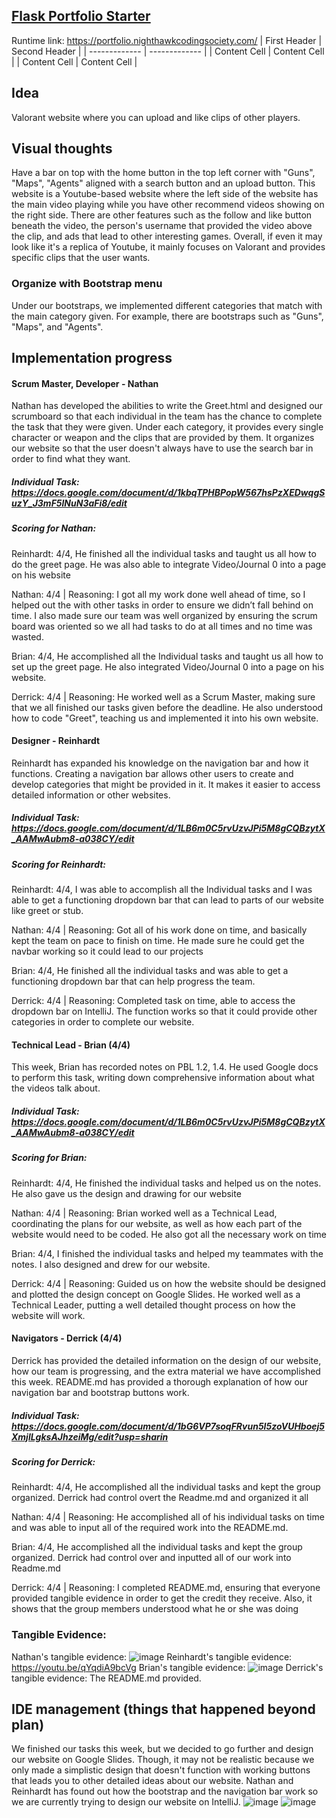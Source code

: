 ## [Flask Portfolio Starter](https://nighthawkcodingsociety.com/projectsearch/details/Flask%20Portfolio%20Starter)
Runtime link: https://portfolio.nighthawkcodingsociety.com/
| First Header  | Second Header |
| ------------- | ------------- | 
| Content Cell  | Content Cell  | 
| Content Cell  | Content Cell  |

## Idea
Valorant website where you can upload and like clips of other players.

## Visual thoughts
Have a bar on top with the home button in the top left corner with "Guns", "Maps", "Agents" aligned with a search button and an upload button. This website is a Youtube-based website where the left side of the website has the main video playing while you have other recommend videos showing on the right side. There are other features such as the follow and like button beneath the video, the person's username that provided the video above the clip, and ads that lead to other interesting games. Overall, if even it may look like it's a replica of Youtube, it mainly focuses on Valorant and provides specific clips that the user wants.

### Organize with Bootstrap menu
Under our bootstraps, we implemented different categories that match with the main category given. For example, there are bootstraps such as "Guns", "Maps", and "Agents".

## Implementation progress 
#### Scrum Master, Developer - Nathan 
Nathan has developed the abilities to write the Greet.html and designed our scrumboard so that each individual in the team has the chance to complete the task that they were given. Under each category, it provides every single character or weapon and the clips that are provided by them. It organizes our website so that the user doesn't always have to use the search bar in order to find what they want.
##### Individual Task: https://docs.google.com/document/d/1kbqTPHBPopW567hsPzXEDwqgSuzY_J3mF5lNuN3aFi8/edit
##### Scoring for Nathan:
Reinhardt: 4/4, He finished all the individual tasks and taught us all how to do the greet page. He was also able to integrate Video/Journal 0 into a page on his website

Nathan: 4/4 | Reasoning: I got all my work done well ahead of time, so I helped out the with other tasks in order to ensure we didn’t fall behind on time. I also made sure our team was well organized by ensuring the scrum board was oriented so we all had tasks to do at all times and no time was wasted.

Brian: 4/4, He accomplished all the Individual tasks and taught us all how to set up the greet page. He also integrated Video/Journal 0 into a page on his website.

Derrick: 4/4 | Reasoning: He worked well as a Scrum Master, making sure that we all finished our tasks given before the deadline.  He also understood how to code "Greet", teaching us and implemented it into his own website.
#### Designer - Reinhardt 
Reinhardt has expanded his knowledge on the navigation bar and how it functions. Creating a navigation bar allows other users to create and develop categories that might be provided in it. It makes it easier to access detailed information or other websites.
##### Individual Task: https://docs.google.com/document/d/1LB6m0C5rvUzvJPi5M8gCQBzytX_AAMwAubm8-a038CY/edit
##### Scoring for Reinhardt: 
Reinhardt: 4/4, I was able to accomplish all the Individual tasks and I was able to get a functioning dropdown bar that can lead to parts of our website like greet or stub.

Nathan: 4/4 | Reasoning: Got all of his work done on time, and basically kept the team on pace to finish on time. He made sure he could get the navbar working so it could lead to our projects

Brian: 4/4, He finished all the individual tasks and was able to get a functioning dropdown bar that can help progress the team.

Derrick: 4/4 | Reasoning: Completed task on time, able to access the dropdown bar on IntelliJ. The function works so that it could provide other categories in order to complete our website.
#### Technical Lead - Brian (4/4)
This week, Brian has recorded notes on PBL 1.2, 1.4. He used Google docs to perform this task, writing down comprehensive information about what the videos talk about. 
##### Individual Task: https://docs.google.com/document/d/1LB6m0C5rvUzvJPi5M8gCQBzytX_AAMwAubm8-a038CY/edit
##### Scoring for Brian:
Reinhardt: 4/4, He finished the individual tasks and helped us on the notes. He also gave us the design and drawing for our website

Nathan: 4/4 | Reasoning: Brian worked well as a Technical Lead, coordinating the plans for our website, as well as how each part of the website would need to be coded. He also got all the necessary work on time

Brian: 4/4, I finished the individual tasks and helped my teammates with the notes. I also designed and drew for our website.

Derrick: 4/4 | Reasoning: Guided us on how the website should be designed and plotted the design concept on Google Slides. He worked well as a Technical Leader, putting a well detailed thought process on how the website will work.
#### Navigators - Derrick (4/4)
Derrick has provided the detailed information on the design of our website, how our team is progressing, and the extra material we have accomplished this week. README.md has provided a thorough explanation of how our navigation bar and bootstrap buttons work.
##### Individual Task: https://docs.google.com/document/d/1bG6VP7soqFRvun5I5zoVUHboej5XmjlLgksAJhzeiMg/edit?usp=sharin
##### Scoring for Derrick: 
Reinhardt: 4/4, He accomplished all the individual tasks and kept the group organized. Derrick had control overt the Readme.md and organized it all

Nathan: 4/4 | Reasoning: He accomplished all of his individual tasks on time and was able to input all of the required work into the README.md.

Brian: 4/4, He accomplished all the individual tasks and kept the group organized. Derrick had control over and inputted all of our work into Readme.md

Derrick: 4/4 | Reasoning: I completed README.md, ensuring that everyone provided tangible evidence in order to get the credit they receive. Also, it shows that the group members understood what he or she was doing
### Tangible Evidence:
Nathan's tangible evidence: ![image](https://user-images.githubusercontent.com/89278326/132079639-72c2348d-e5e5-4c0e-9457-18ca27374a99.png)
Reinhardt's tangible evidence: https://youtu.be/qYqdiA9bcVg 
Brian's tangible evidence: ![image](https://user-images.githubusercontent.com/89278326/132078853-bae362de-f8b5-4220-98e8-17e118a4f153.png)
Derrick's tangible evidence: The README.md provided.
## IDE management (things that happened beyond plan)
We finished our tasks this week, but we decided to go further and design our website on Google Slides. Though, it may not be realistic because we only made a simplistic design that doesn't function with working buttons that leads you to other detailed ideas about our website. Nathan and Reinhardt has found out how the bootstrap and the navigation bar work so we are currently trying to design our website on IntelliJ.
![image](https://user-images.githubusercontent.com/89278326/131947167-4570d6fb-dc4d-425d-83c1-86443ad53c5c.png)
![image](https://user-images.githubusercontent.com/89278326/132065975-16978d82-3176-4487-9a61-81f9da8d6fdb.png)


